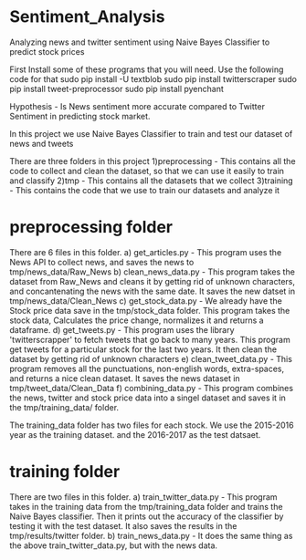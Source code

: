 # Sentiment_Analysis
Analyzing news and twitter sentiment using Naive Bayes Classifier to predict stock prices

First Install some of these programs that you will need.
Use the following code for that
	sudo pip install -U textblob
	sudo pip install twitterscraper
	sudo pip install tweet-preprocessor
	sudo pip install pyenchant
	
Hypothesis - Is News sentiment more accurate compared to Twitter Sentiment in predicting stock market.

In this project we use Naive Bayes Classifier to train and test our dataset of news and tweets

There are three folders in this project
1)preprocessing - This contains all the code to collect and clean the dataset, so that we can use it easily to train and classify
2)tmp - This contains all the datasets that we collect
3)training - This contains the code that we use to train our datasets and analyze it

# preprocessing folder
There are 6 files in this folder.
a) get_articles.py - This program uses the News API to collect news, and saves the news to tmp/news_data/Raw_News
b) clean_news_data.py - This program takes the dataset from Raw_News and cleans it by getting rid of unknown characters, and 
						concantenating the news with the same date. It saves the new datset in tmp/news_data/Clean_News
c) get_stock_data.py - We already have the Stock price data save in the tmp/stock_data folder. This program takes the stock data,
						Calculates the price change, normalizes it and returns a dataframe.
d) get_tweets.py - This program uses the library 'twitterscrapper' to fetch tweets that go back to many years. This program get tweets
						for a particular stock for the last two years. It then clean the dataset by getting rid of unknown characters
e) clean_tweet_data.py - This program removes all the punctuations, non-english words, extra-spaces, and returns a nice clean dataset.
						It saves the news dataset in tmp/tweet_data/Clean_Data
f) combining_data.py - This program combines the news, twitter and stock price data into a singel dataset 
						and saves it in the tmp/training_data/ folder.
						
The training_data folder has two files for each stock. We use the 2015-2016 year as the training dataset. and the 2016-2017 as the test datsaet.
	
# training folder
There are two files in this folder.
a) train_twitter_data.py - This program takes in the training data from the tmp/training_data folder and trains the Naive Bayes classifier. 
							Then it prints out the accuracy of the classifier by testing it with the test dataset.
							It also saves the results in the tmp/results/twitter folder. 
b) train_news_data.py - It does the same thing as the above train_twitter_data.py, but with the news data.
